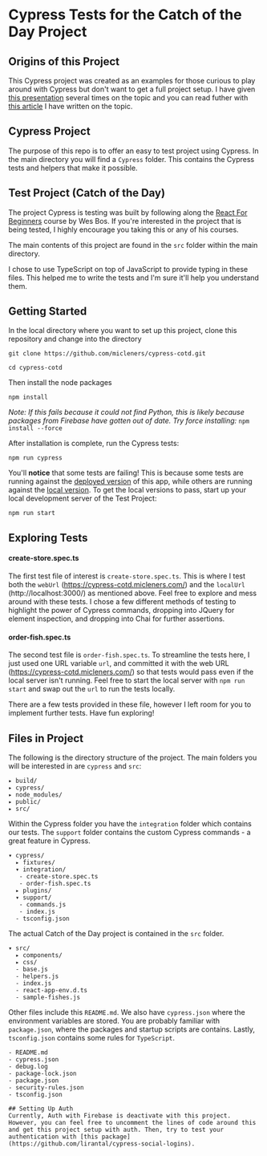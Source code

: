 # Cypress Tests for the Catch of the Day Project

## Origins of this Project
This Cypress project was created as an examples for those curious to play around with Cypress but don't want to get a full project setup. I have given [this presentation](https://cypress-retro.micleners.com/) several times on the topic and you can read futher with [this article](https://github.com/micleners/cypress-retro) I have written on the topic.

## Cypress Project
The purpose of this repo is to offer an easy to test project using Cypress. In the main directory you will find a `Cypress` folder. This contains the Cypress tests and helpers that make it possible.

## Test Project (Catch of the Day)
The project Cypress is testing was built by following along the [React For Beginners](https://reactforbeginners.com/) course by Wes Bos. If you're interested in the project that is being tested, I highly encourage you taking this or any of his courses.

The main contents of this project are found in the `src` folder within the main directory.

I chose to use TypeScript on top of JavaScript to provide typing in these files. This helped me to write the tests and I'm sure it'll help you understand them.

## Getting Started
In the local directory where you want to set up this project, clone this repository and change into the directory

`git clone https://github.com/micleners/cypress-cotd.git`

`cd cypress-cotd`

Then install the node packages

`npm install`

*Note: If this fails because it could not find Python, this is likely because packages from Firebase have gotten out of date. Try force installing:* 
`npm install --force` 

After installation is complete, run the Cypress tests:

`npm run cypress`

You'll **notice** that some tests are failing! This is because some tests are running against the [deployed version](https://cypress-cotd.micleners.com/) of this app, while others are running against the [local version](http://localhost:3000/). To get the local versions to pass, start up your local development server of the Test Project:

`npm run start`

## Exploring Tests
#### create-store.spec.ts
The first test file of interest is `create-store.spec.ts`. This is where I test both the `webUrl` (https://cypress-cotd.micleners.com/) and the `localUrl` (http://localhost:3000/) as mentioned above. Feel free to explore and mess around with these tests. I chose a few different methods of testing to highlight the power of Cypress commands, dropping into JQuery for element inspection, and dropping into Chai for further assertions.

#### order-fish.spec.ts
The second test file is `order-fish.spec.ts`. To streamline the tests here, I just used one URL variable `url`, and committed it with the web URL (https://cypress-cotd.micleners.com/) so that tests would pass even if the local server isn't running. Feel free to start the local server with `npm run start` and swap out the `url` to run the tests locally.

There are a few tests provided in these file, however I left room for you to implement further tests. Have fun exploring!

## Files in Project

The following is the directory structure of the project. The main folders you will be interested in are `cypress` and `src`:
```
▸ build/                       
▸ cypress/                     
▸ node_modules/                
▸ public/                      
▸ src/                         
```

Within the Cypress folder you have the `integration` folder which contains our tests. The `support` folder contains the custom Cypress commands - a great feature in Cypress.
```
▾ cypress/                     
  ▸ fixtures/                  
  ▾ integration/               
   - create-store.spec.ts      
   - order-fish.spec.ts        
  ▸ plugins/                   
  ▾ support/                   
   - commands.js               
   - index.js                  
  - tsconfig.json            
```

The actual Catch of the Day project is contained in the `src` folder.
```
▾ src/                         
  ▸ components/                
  ▸ css/                       
  - base.js                    
  - helpers.js                 
  - index.js                   
  - react-app-env.d.ts         
  - sample-fishes.js           
```

Other files include this `README.md`. We also have `cypress.json` where the environment variables are stored. You are probably familiar with `package.json`, where the packages and startup scripts are contains. Lastly, `tsconfig.json` contains some rules for `TypeScript`.
```
- README.md                    
- cypress.json                 
- debug.log                    
- package-lock.json            
- package.json                 
- security-rules.json          
- tsconfig.json                

## Setting Up Auth
Currently, Auth with Firebase is deactivate with this project. However, you can feel free to uncomment the lines of code around this and get this project setup with auth. Then, try to test your authentication with [this package](https://github.com/lirantal/cypress-social-logins).
